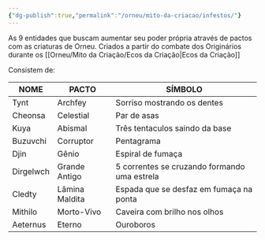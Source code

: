 ```yaml
---
{"dg-publish":true,"permalink":"/orneu/mito-da-criacao/infestos/"}
---
```




As 9 entidades que buscam aumentar seu poder própria através de pactos com as criaturas de Orneu. Criados a partir do combate dos Originários durante os [[Orneu/Mito da Criação/Ecos da Criação\|Ecos da Criação]]

Consistem de:


| NOME      | PACTO          | SÍMBOLO                                      |
| --------- | -------------- | -------------------------------------------- |
| Tynt      | Archfey        | Sorriso mostrando os dentes                  |
| Cheonsa   | Celestial      | Par de asas                                  |
| Kuya      | Abismal        | Três tentaculos saindo da base               |
| Buzuvchi  | Corruptor      | Pentagrama                                   |
| Djin      | Gênio          | Espiral de fumaça                            |
| Dirgelwch | Grande Antigo  | 5 correntes se cruzando formando uma estrela |
| Cledty    | Lâmina Maldita | Espada que se desfaz em fumaça na ponta      |
| Mithilo   | Morto-Vivo     | Caveira com brilho nos olhos                 |
| Aeternus  | Eterno         | Ouroboros                                    |
